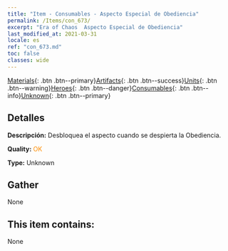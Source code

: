 ```yaml
---
title: "Item - Consumables - Aspecto Especial de Obediencia"
permalink: /Items/con_673/
excerpt: "Era of Chaos  Aspecto Especial de Obediencia"
last_modified_at: 2021-03-31
locale: es
ref: "con_673.md"
toc: false
classes: wide
---
```

 [Materials](/es/Items/){: .btn .btn--primary}[Artifacts](/es/Items/Artifacts/){: .btn .btn--success}[Units](/es/Items/Units/){: .btn .btn--warning}[Heroes](/es/Items/Heroes/){: .btn .btn--danger}[Consumables](/es/Items/Consumables/){: .btn .btn--info}[Unknown](/es/Items/Unknown/){: .btn .btn--primary}

## Detalles
 **Descripción:** Desbloquea el aspecto cuando se despierta la Obediencia.

 **Quality:** <span style="color: #FF8C00">OK</span>

 **Type:** Unknown

## Gather

  None

## This item contains:

  None

